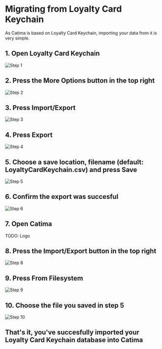 # Migrating from Loyalty Card Keychain

As Catima is based on Loyalty Card Keychain, importing your data from it is very simple.

## 1. Open Loyalty Card Keychain
![Step 1](step_1.png)

## 2. Press the More Options button in the top right
![Step 2](step_2.png)

## 3. Press Import/Export
![Step 3](step_3.png)

## 4. Press Export
![Step 4](step_4.png)

## 5. Choose a save location, filename (default: LoyaltyCardKeychain.csv) and press Save
![Step 5](step_5.png)

## 6. Confirm the export was succesful
![Step 6](step_6.png)

## 7. Open Catima
TODO: Logo

## 8. Press the Import/Export button in the top right
![Step 8](step_8.png)

## 9. Press From Filesystem
![Step 9](step_9.png)

## 10. Choose the file you saved in step 5
![Step 10](step_10.png)

## That's it, you've succesfully imported your Loyalty Card Keychain database into Catima
